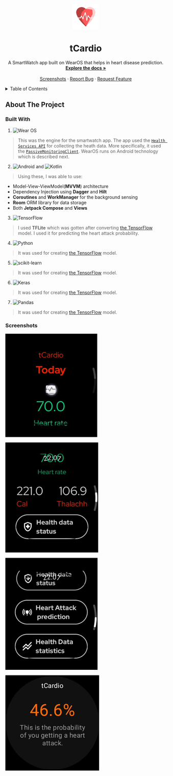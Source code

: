 <br />
<div align="center">
  <a href="https://github.com/Agusioma/tCardio">
    <img src="icon.png" alt="Logo" width="80" height="80">
  </a>

<h1 align="center">tCardio</h1>

  <p align="center">
A SmartWatch app built on WearOS that helps in heart disease prediction.
    <br />
   <a href="https://github.com/Agusioma/tCardio"><strong>Explore the docs »</strong></a>
    <br />
    <br />
    <a href="https://github.com/Agusioma/tCardio#screenshots">Screenshots</a>
    ·
    <a href="https://github.com/Agusioma/tCardio/issues">Report Bug</a>
    ·
    <a href="https://github.com/Agusioma/tCardio/issues">Request Feature</a>
  </p>
</div>

<details>
<summary>Table of Contents</summary>
  <ol>
    <li>
      <a href="#about-the-project">About The Project</a>
      <ul>
        <li><a href="#built-with">Built With</a></li>
      </ul>
    </li>
    <!--<li>
      <a href="#getting-started">Getting Started</a>
      <ul>
        <li><a href="#prerequisites">Prerequisites</a></li>
        <li><a href="#installation">Installation</a></li>
      </ul>
    </li>
    <li><a href="#usage">Usage</a></li>
    <li><a href="#roadmap">Roadmap</a></li>
    <li><a href="#contributing">Contributing</a></li>
    <li><a href="#license">License</a></li>
    <li><a href="#contact">Contact</a></li>-->
    <li><a href="#screenshots">Screenshots</a></li>
  </ol>
</details>



<!-- ABOUT THE PROJECT -->
## About The Project

### Built With

1. ![Wear OS](https://img.shields.io/badge/-Wear%20OS-4285F4?style=for-the-badge&logo=wear-os&logoColor=white)

> This was the engine for the smartwatch app. The app used the [`Health Services API`](https://developer.android.com/training/wearables/health-services) for collecting the heath data. More specifically, it used the [`PassiveMonitoringClient`](https://developer.android.com/reference/kotlin/androidx/health/services/client/PassiveMonitoringClient). WearOS runs on Android technology which is described next.

2. ![Android](https://img.shields.io/badge/Android-3DDC84?style=for-the-badge&logo=android&logoColor=white) and ![Kotlin](https://img.shields.io/badge/kotlin-%237F52FF.svg?style=for-the-badge&logo=kotlin&logoColor=white)

> Using these, I was able to use:
- Model-View-ViewModel(**MVVM**) architecture
- Dependency Injection using **Dagger** and **Hilt**
- **Coroutines** and **WorkManager** for the background sensing
- **Room** ORM library for data storage
- Both **Jetpack Compose** and **Views**

3. ![TensorFlow](https://img.shields.io/badge/TensorFlow-%23FF6F00.svg?style=for-the-badge&logo=TensorFlow&logoColor=white)

> I used **TFLite** which was gotten after converting [the TensorFlow](https://github.com/Agusioma/tcardio_model) model. I used it for predicting the heart attack probability.

4. ![Python](https://img.shields.io/badge/python-3670A0?style=for-the-badge&logo=python&logoColor=ffdd54)

> It was used for creating [the TensorFlow](https://github.com/Agusioma/tcardio_model) model.

5. ![scikit-learn](https://img.shields.io/badge/scikit--learn-%23F7931E.svg?style=for-the-badge&logo=scikit-learn&logoColor=white)

> It was used for creating [the TensorFlow](https://github.com/Agusioma/tcardio_model) model.

6. ![Keras](https://img.shields.io/badge/Keras-%23D00000.svg?style=for-the-badge&logo=Keras&logoColor=white)

> It was used for creating [the TensorFlow](https://github.com/Agusioma/tcardio_model) model.

7. ![Pandas](https://img.shields.io/badge/pandas-%23150458.svg?style=for-the-badge&logo=pandas&logoColor=white)

> It was used for creating [the TensorFlow](https://github.com/Agusioma/tcardio_model) model.

### Screenshots

![](shot2.png)

![](shot3.png)

![](shot4.png)

![](shot1.png)

<!-- GETTING STARTED 
## Getting Started

You will need a Wear device or emulator with Health Services installed. Open the sample project in Android Studio and launch the app on your device or emulator. On startup, you will see such a page.


### Prerequisites

This is an example of how to list things you need to use the software and how to install them.
* npm
  ```sh
  npm install npm@latest -g
  ```

### Installation

1. Get a free API Key at [https://example.com](https://example.com)
2. Clone the repo
   ```sh
   git clone https://github.com/github_username/repo_name.git
   ```
3. Install NPM packages
   ```sh
   npm install
   ```
4. Enter your API in `config.js`
   ```js
   const API_KEY = 'ENTER YOUR API';
   ```

<p align="right">(<a href="#readme-top">back to top</a>)</p>



<!-- USAGE EXAMPLES 
## Usage

Use this space to show useful examples of how a project can be used. Additional screenshots, code examples and demos work well in this space. You may also link to more resources.

_For more examples, please refer to the [Documentation](https://example.com)_

<p align="right">(<a href="#readme-top">back to top</a>)</p>



<!-- ROADMAP 
## Roadmap

- [ ] Feature 1
- [ ] Feature 2
- [ ] Feature 3
    - [ ] Nested Feature

See the [open issues](https://github.com/github_username/repo_name/issues) for a full list of proposed features (and known issues).

<p align="right">(<a href="#readme-top">back to top</a>)</p>



<!-- CONTRIBUTING 
## Contributing

Contributions are what make the open source community such an amazing place to learn, inspire, and create. Any contributions you make are **greatly appreciated**.

If you have a suggestion that would make this better, please fork the repo and create a pull request. You can also simply open an issue with the tag "enhancement".
Don't forget to give the project a star! Thanks again!

1. Fork the Project
2. Create your Feature Branch (`git checkout -b feature/AmazingFeature`)
3. Commit your Changes (`git commit -m 'Add some AmazingFeature'`)
4. Push to the Branch (`git push origin feature/AmazingFeature`)
5. Open a Pull Request

<p align="right">(<a href="#readme-top">back to top</a>)</p>



<!-- LICENSE 
## License

Distributed under the MIT License. See `LICENSE.txt` for more information.

<p align="right">(<a href="#readme-top">back to top</a>)</p>



<!-- CONTACT
## Contact

Your Name - [@twitter_handle](https://twitter.com/twitter_handle) - email@email_client.com

Project Link: [https://github.com/github_username/repo_name](https://github.com/github_username/repo_name)

<p align="right">(<a href="#readme-top">back to top</a>)</p>



<!-- ACKNOWLEDGMENTS
## Acknowledgments

* []()
* []()
* []()

<p align="right">(<a href="#readme-top">back to top</a>)</p>



[contributors-shield]: https://img.shields.io/github/contributors/github_username/repo_name.svg?style=for-the-badge
[contributors-url]: https://github.com/github_username/repo_name/graphs/contributors
[forks-shield]: https://img.shields.io/github/forks/github_username/repo_name.svg?style=for-the-badge
[forks-url]: https://github.com/github_username/repo_name/network/members
[stars-shield]: https://img.shields.io/github/stars/github_username/repo_name.svg?style=for-the-badge
[stars-url]: https://github.com/github_username/repo_name/stargazers
[issues-shield]: https://img.shields.io/github/issues/github_username/repo_name.svg?style=for-the-badge
[issues-url]: https://github.com/github_username/repo_name/issues
[license-shield]: https://img.shields.io/github/license/github_username/repo_name.svg?style=for-the-badge
[license-url]: https://github.com/github_username/repo_name/blob/master/LICENSE.txt
[linkedin-shield]: https://img.shields.io/badge/-LinkedIn-black.svg?style=for-the-badge&logo=linkedin&colorB=555
[linkedin-url]: https://linkedin.com/in/linkedin_username
[product-screenshot]: images/screenshot.png
[Next.js]: https://img.shields.io/badge/next.js-000000?style=for-the-badge&logo=nextdotjs&logoColor=white
[Next-url]: https://nextjs.org/
[React.js]: https://img.shields.io/badge/React-20232A?style=for-the-badge&logo=react&logoColor=61DAFB
[React-url]: https://reactjs.org/
[Vue.js]: https://img.shields.io/badge/Vue.js-35495E?style=for-the-badge&logo=vuedotjs&logoColor=4FC08D
[Vue-url]: https://vuejs.org/
[Angular.io]: https://img.shields.io/badge/Angular-DD0031?style=for-the-badge&logo=angular&logoColor=white
[Angular-url]: https://angular.io/
[Svelte.dev]: https://img.shields.io/badge/Svelte-4A4A55?style=for-the-badge&logo=svelte&logoColor=FF3E00
[Svelte-url]: https://svelte.dev/
[Laravel.com]: https://img.shields.io/badge/Laravel-FF2D20?style=for-the-badge&logo=laravel&logoColor=white
[Laravel-url]: https://laravel.com
[Bootstrap.com]: https://img.shields.io/badge/Bootstrap-563D7C?style=for-the-badge&logo=bootstrap&logoColor=white
[Bootstrap-url]: https://getbootstrap.com
[JQuery.com]: https://img.shields.io/badge/jQuery-0769AD?style=for-the-badge&logo=jquery&logoColor=white
[JQuery-url]: https://jquery.com 
-->
